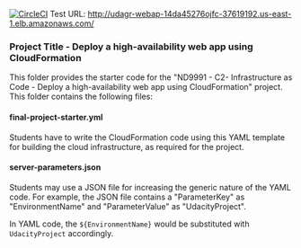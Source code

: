 [![CircleCI](https://dl.circleci.com/status-badge/img/gh/vynnychenko-alex/DevOps_Microservices/tree/master.svg?style=svg)](https://dl.circleci.com/status-badge/redirect/gh/vynnychenko-alex/DevOps_Microservices/tree/master)
Test URL: http://udagr-webap-14da45276ojfc-37619192.us-east-1.elb.amazonaws.com/
### Project Title - Deploy a high-availability web app using CloudFormation
This folder provides the starter code for the "ND9991 - C2- Infrastructure as Code - Deploy a high-availability web app using CloudFormation" project. This folder contains the following files:


#### final-project-starter.yml
Students have to write the CloudFormation code using this YAML template for building the cloud infrastructure, as required for the project. 

#### server-parameters.json
Students may use a JSON file for increasing the generic nature of the YAML code. For example, the JSON file contains a "ParameterKey" as "EnvironmentName" and "ParameterValue" as "UdacityProject". 

In YAML code, the `${EnvironmentName}` would be substituted with `UdacityProject` accordingly.
